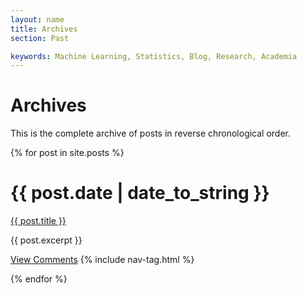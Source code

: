 ```yaml
---
layout: name
title: Archives
section: Past

keywords: Machine Learning, Statistics, Blog, Research, Academia
---
```


Archives
========

This is the complete archive of posts in reverse chronological order.

{% for post in site.posts %}
<div class="section list">
  <h1>{{ post.date | date_to_string }}</h1>
  <p class="line">
  <a class="title" href="{{ post.url }}">{{ post.title }}</a>

  </p>
  <p class="excerpt">{{ post.excerpt }}</p>

  <p class="line">
  <a class="comments" href="{{ post.url }}#disqus_thread">View Comments</a>
  {% include nav-tag.html %}
  </p>
</div>
{% endfor %}
  
<script type="text/javascript">
//<![CDATA[
(function() {
		var links = document.getElementsByTagName('a');
		var query = '?';
		for(var i = 0; i < links.length; i++) {
			if(links[i].href.indexOf('#disqus_thread') >= 0) {
				query += 'url' + i + '=' + encodeURIComponent(links[i].href) + '&';
			}
		}
		document.write('<script type="text/javascript" src="http://disqus.com/forums/saeedabdullah/get_num_replies.js' + query + '"></' + 'script>');
	})();
//]]>
</script>
